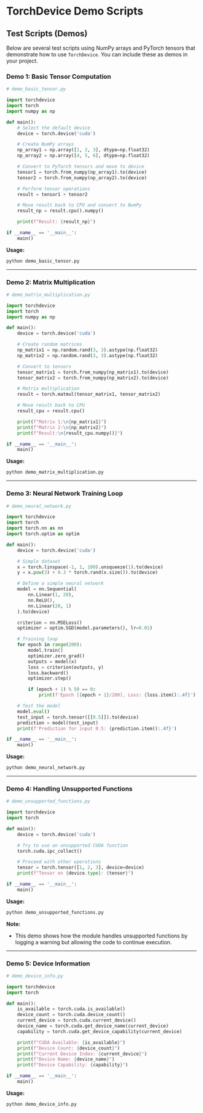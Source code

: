 # TorchDevice Demo Scripts

## Test Scripts (Demos)

Below are several test scripts using NumPy arrays and PyTorch tensors that demonstrate how to use `TorchDevice`. You can include these as demos in your project.

### Demo 1: Basic Tensor Computation

```python
# demo_basic_tensor.py

import torchdevice
import torch
import numpy as np

def main():
    # Select the default device
    device = torch.device('cuda')

    # Create NumPy arrays
    np_array1 = np.array([1, 2, 3], dtype=np.float32)
    np_array2 = np.array([4, 5, 6], dtype=np.float32)

    # Convert to PyTorch tensors and move to device
    tensor1 = torch.from_numpy(np_array1).to(device)
    tensor2 = torch.from_numpy(np_array2).to(device)

    # Perform tensor operations
    result = tensor1 + tensor2

    # Move result back to CPU and convert to NumPy
    result_np = result.cpu().numpy()

    print(f"Result: {result_np}")

if __name__ == '__main__':
    main()
```

**Usage:**

```bash
python demo_basic_tensor.py
```

---

### Demo 2: Matrix Multiplication

```python
# demo_matrix_multiplication.py

import torchdevice
import torch
import numpy as np

def main():
    device = torch.device('cuda')

    # Create random matrices
    np_matrix1 = np.random.rand(3, 3).astype(np.float32)
    np_matrix2 = np.random.rand(3, 3).astype(np.float32)

    # Convert to tensors
    tensor_matrix1 = torch.from_numpy(np_matrix1).to(device)
    tensor_matrix2 = torch.from_numpy(np_matrix2).to(device)

    # Matrix multiplication
    result = torch.matmul(tensor_matrix1, tensor_matrix2)

    # Move result back to CPU
    result_cpu = result.cpu()

    print(f"Matrix 1:\n{np_matrix1}")
    print(f"Matrix 2:\n{np_matrix2}")
    print(f"Result:\n{result_cpu.numpy()}")

if __name__ == '__main__':
    main()
```

**Usage:**

```bash
python demo_matrix_multiplication.py
```

---

### Demo 3: Neural Network Training Loop

```python
# demo_neural_network.py

import torchdevice
import torch
import torch.nn as nn
import torch.optim as optim

def main():
    device = torch.device('cuda')

    # Simple dataset
    x = torch.linspace(-1, 1, 100).unsqueeze(1).to(device)
    y = x.pow(3) + 0.3 * torch.rand(x.size()).to(device)

    # Define a simple neural network
    model = nn.Sequential(
        nn.Linear(1, 20),
        nn.ReLU(),
        nn.Linear(20, 1)
    ).to(device)

    criterion = nn.MSELoss()
    optimizer = optim.SGD(model.parameters(), lr=0.01)

    # Training loop
    for epoch in range(200):
        model.train()
        optimizer.zero_grad()
        outputs = model(x)
        loss = criterion(outputs, y)
        loss.backward()
        optimizer.step()

        if (epoch + 1) % 50 == 0:
            print(f'Epoch [{epoch + 1}/200], Loss: {loss.item():.4f}')

    # Test the model
    model.eval()
    test_input = torch.tensor([[0.5]]).to(device)
    prediction = model(test_input)
    print(f'Prediction for input 0.5: {prediction.item():.4f}')

if __name__ == '__main__':
    main()
```

**Usage:**

```bash
python demo_neural_network.py
```

---

### Demo 4: Handling Unsupported Functions

```python
# demo_unsupported_functions.py

import torchdevice
import torch

def main():
    device = torch.device('cuda')

    # Try to use an unsupported CUDA function
    torch.cuda.ipc_collect()

    # Proceed with other operations
    tensor = torch.tensor([1, 2, 3], device=device)
    print(f"Tensor on {device.type}: {tensor}")

if __name__ == '__main__':
    main()
```

**Usage:**

```bash
python demo_unsupported_functions.py
```

**Note:**

- This demo shows how the module handles unsupported functions by logging a warning but allowing the code to continue execution.

---

### Demo 5: Device Information

```python
# demo_device_info.py

import torchdevice
import torch

def main():
    is_available = torch.cuda.is_available()
    device_count = torch.cuda.device_count()
    current_device = torch.cuda.current_device()
    device_name = torch.cuda.get_device_name(current_device)
    capability = torch.cuda.get_device_capability(current_device)

    print(f"CUDA Available: {is_available}")
    print(f"Device Count: {device_count}")
    print(f"Current Device Index: {current_device}")
    print(f"Device Name: {device_name}")
    print(f"Device Capability: {capability}")

if __name__ == '__main__':
    main()
```

**Usage:**

```bash
python demo_device_info.py
```